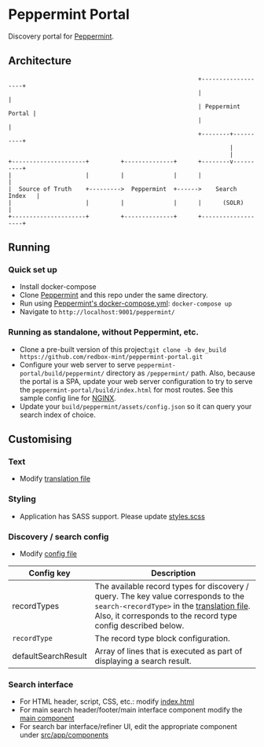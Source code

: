 # Peppermint Portal

Discovery portal for [Peppermint](https://github.com/redbox-mint/peppermint).

## Architecture
```
                                                      +-------------------+
                                                      |                   |
                                                      | Peppermint Portal |
                                                      |                   |
                                                      +--------+----------+
                                                               |
                                                               |
+---------------------+         +--------------+      +--------v----------+
|                     |         |              |      |                   |
|  Source of Truth    +--------->  Peppermint  +------>    Search Index   |
|                     |         |              |      |      (SOLR)       |
+---------------------+         +--------------+      +-------------------+
```

## Running

### Quick set up

- Install docker-compose
- Clone [Peppermint](https://github.com/redbox-mint/peppermint/) and this repo under the same directory.
- Run using [Peppermint's docker-compose.yml](https://github.com/redbox-mint/peppermint/blob/master/docker-compose.yml): `docker-compose up`
- Navigate to `http://localhost:9001/peppermint/`

### Running as standalone, without Peppermint, etc.

- Clone a pre-built version of this project:`git clone -b dev_build https://github.com/redbox-mint/peppermint-portal.git`
- Configure your web server to serve `peppermint-portal/build/peppermint/` directory as `/peppermint/` path. Also, because the portal is a SPA, update your web server configuration to try to serve the `peppermint-portal/build/index.html` for most routes. See this sample config line for [NGINX](https://github.com/vyakymenko/angular-nginx-config-example/blob/master/ng2-application.conf#L97).
- Update your `build/peppermint/assets/config.json` so it can query your search index of choice.

## Customising

### Text

- Modify [translation file](https://github.com/redbox-mint/peppermint-portal/blob/master/src/assets/locales/en/translation.json)

### Styling

- Application has SASS support. Please update [styles.scss](https://github.com/redbox-mint/peppermint-portal/blob/master/src/styles.scss)

### Discovery / search config

- Modify [config file](https://github.com/redbox-mint/peppermint-portal/blob/master/src/assets/config.json)

| Config key | Description |
| --- | --- |
| recordTypes | The available record types for discovery / query. The key value corresponds to the `search-<recordType>` in the [translation file](https://github.com/redbox-mint/peppermint-portal/blob/master/src/assets/locales/en/translation.json). Also, it corresponds to the record type config described below. |
| `recordType` | The record type block configuration.  |
| defaultSearchResult | Array of lines that is executed as part of displaying a search result. |

### Search interface

- For HTML header, script, CSS, etc.: modify [index.html](https://github.com/redbox-mint/peppermint-portal/blob/master/src/index.html)
- For main search header/footer/main interface component modify the [main component](https://github.com/redbox-mint/peppermint-portal/blob/master/src/app/app.component.html)
- For search bar interface/refiner UI, edit the appropriate component under [src/app/components](https://github.com/redbox-mint/peppermint-portal/blob/master/src/app/components)
